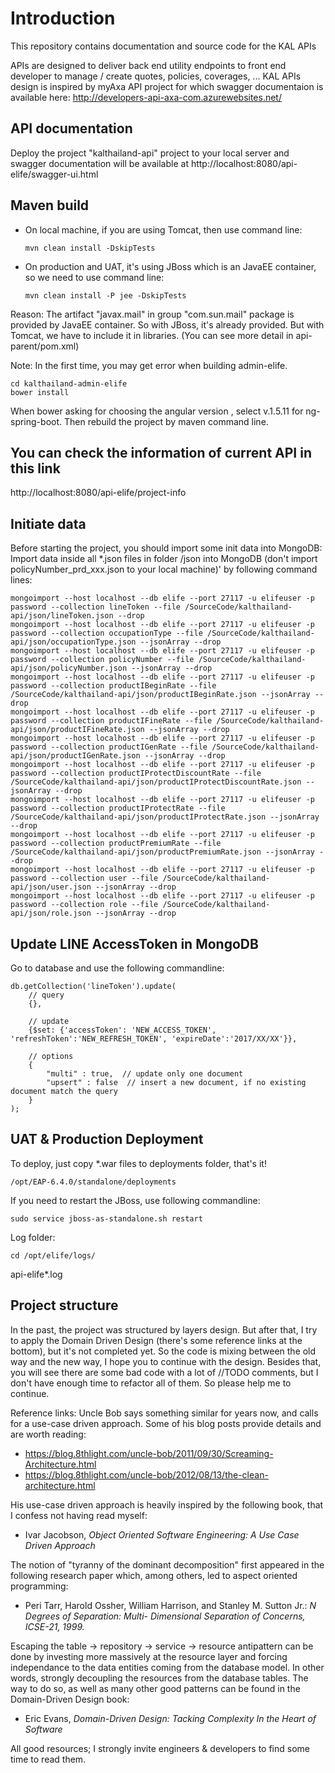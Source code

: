 # Introduction
This repository contains documentation and source code for the KAL APIs

APIs are designed to deliver back end utility endpoints to front end developer to manage / create quotes, policies, coverages, ...
KAL APIs design is inspired by myAxa API project for which swagger documentaion is available here: http://developers-api-axa-com.azurewebsites.net/

API documentation
-----------------
Deploy the project "kalthailand-api" project to your local server and swagger documentation will be available at http://localhost:8080/api-elife/swagger-ui.html

Maven build
-----------
- On local machine, if you are using Tomcat, then use command line:
  ```
  mvn clean install -DskipTests
  ```
- On production and UAT, it's using JBoss which is an JavaEE container, so we need to use command line:
  ````
  mvn clean install -P jee -DskipTests
  ````

Reason:
The artifact "javax.mail" in group "com.sun.mail" package is provided by JavaEE container. So with JBoss, it's already provided. But with Tomcat, we have to include it in libraries.
(You can see more detail in api-parent/pom.xml)

Note:
In the first time, you may get error when building admin-elife.
````
cd kalthailand-admin-elife
bower install
````
When bower asking for choosing the angular version , select v.1.5.11 for ng-spring-boot.
Then rebuild the project by maven command line.

You can check the information of current API in this link
---------------------------------------------------------
http://localhost:8080/api-elife/project-info

Initiate data
-------------
Before starting the project, you should import some init data into MongoDB:
Import data inside all *.json files in folder /json into MongoDB (don't import policyNumber_prd_xxx.json to your local machine)' by following command lines:
```
mongoimport --host localhost --db elife --port 27117 -u elifeuser -p password --collection lineToken --file /SourceCode/kalthailand-api/json/lineToken.json --drop
mongoimport --host localhost --db elife --port 27117 -u elifeuser -p password --collection occupationType --file /SourceCode/kalthailand-api/json/occupationType.json --jsonArray --drop
mongoimport --host localhost --db elife --port 27117 -u elifeuser -p password --collection policyNumber --file /SourceCode/kalthailand-api/json/policyNumber.json --jsonArray --drop 
mongoimport --host localhost --db elife --port 27117 -u elifeuser -p password --collection productIBeginRate --file /SourceCode/kalthailand-api/json/productIBeginRate.json --jsonArray --drop
mongoimport --host localhost --db elife --port 27117 -u elifeuser -p password --collection productIFineRate --file /SourceCode/kalthailand-api/json/productIFineRate.json --jsonArray --drop
mongoimport --host localhost --db elife --port 27117 -u elifeuser -p password --collection productIGenRate --file /SourceCode/kalthailand-api/json/productIGenRate.json --jsonArray --drop
mongoimport --host localhost --db elife --port 27117 -u elifeuser -p password --collection productIProtectDiscountRate --file /SourceCode/kalthailand-api/json/productIProtectDiscountRate.json --jsonArray --drop
mongoimport --host localhost --db elife --port 27117 -u elifeuser -p password --collection productIProtectRate --file /SourceCode/kalthailand-api/json/productIProtectRate.json --jsonArray --drop
mongoimport --host localhost --db elife --port 27117 -u elifeuser -p password --collection productPremiumRate --file /SourceCode/kalthailand-api/json/productPremiumRate.json --jsonArray --drop
mongoimport --host localhost --db elife --port 27117 -u elifeuser -p password --collection user --file /SourceCode/kalthailand-api/json/user.json --jsonArray --drop
mongoimport --host localhost --db elife --port 27117 -u elifeuser -p password --collection role --file /SourceCode/kalthailand-api/json/role.json --jsonArray --drop
```

Update LINE AccessToken in MongoDB
----------------------------------
Go to database and use the following commandline:

```
db.getCollection('lineToken').update(
    // query
    {},

    // update
    {$set: {'accessToken': 'NEW_ACCESS_TOKEN', 'refreshToken':'NEW_REFRESH_TOKEN', 'expireDate':'2017/XX/XX'}},

    // options
    {
        "multi" : true,  // update only one document
        "upsert" : false  // insert a new document, if no existing document match the query
    }
);
```

UAT & Production Deployment
---------------------------
To deploy, just copy *.war files to deployments folder, that's it!
```
/opt/EAP-6.4.0/standalone/deployments
```

If you need to restart the JBoss, use following commandline:
```
sudo service jboss-as-standalone.sh restart
```

Log folder:
````
cd /opt/elife/logs/
````
api-elife*.log

Project structure
-----------------
In the past, the project was structured by layers design.
But after that, I try to apply the Domain Driven Design (there's some reference links at the bottom), but it's not completed yet.
So the code is mixing between the old way and the new way, I hope you to continue with the design.
Besides that, you will see there are some bad code with a lot of //TODO comments, but I don't have enough time to refactor all of them. So please help me to continue.


Reference links:
Uncle Bob says something similar for years now, and calls for a use-case driven approach. Some of his blog posts provide details and are worth reading:
- https://blog.8thlight.com/uncle-bob/2011/09/30/Screaming-Architecture.html 
- https://blog.8thlight.com/uncle-bob/2012/08/13/the-clean-architecture.html

His use-case driven approach is heavily inspired by the following book, that I confess not having read myself: 
- Ivar Jacobson, *Object Oriented Software Engineering: A Use Case Driven Approach*

The notion of "tyranny of the dominant decomposition" first appeared in the following research paper which, among others, led to aspect oriented programming:
- Peri Tarr, Harold Ossher, William Harrison, and Stanley M. Sutton Jr.: *N Degrees of Separation: Multi- Dimensional Separation of Concerns, ICSE-21, 1999.*

Escaping the table -> repository -> service -> resource antipattern can be done by investing more massively at the resource layer and forcing independance to the data entities coming from the database model. In other words, strongly decoupling the resources from the database tables. 
The way to do so, as well as many other good patterns can be found in the Domain-Driven Design book:
- Eric Evans, *Domain-Driven Design: Tacking Complexity In the Heart of Software*

All good resources; I strongly invite engineers & developers to find some time to read them.

